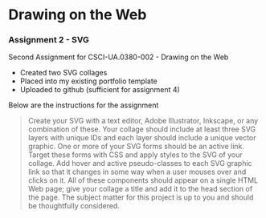 # Drawing on the Web
### Assignment 2 - SVG

Second Assignment for CSCI-UA.0380-002 - Drawing on the Web

  - Created two SVG collages
  - Placed into my existing portfolio template
  - Uploaded to github (sufficient for assignment 4)

Below are the instructions for the assignment 

> Create your SVG with a text editor, Adobe Illustrator, Inkscape, or any combination of these. Your collage should include at least three SVG layers with unique IDs and each layer should include a unique vector graphic. One or more of your SVG forms should be an active link.
Target these forms with CSS and apply styles to the SVG of your collage. Add hover and active pseudo-classes to each SVG graphic link so that it changes in some way when a user mouses over and clicks on it. All of these components should appear on a single HTML Web page; give your collage a title and add it to the head section of the page.
The subject matter for this project is up to you and should be thoughtfully considered.
